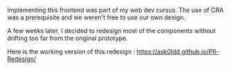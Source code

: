 Implementing this frontend was part of my web dev cursus. The use of CRA was a prerequisite and we weren't free to use our own design.

A few weeks later, I decided to redesign most of the components without drifting too far from the original prototype. 

Here is the working version of this redesign : https://ask0ldd.github.io/P6-Redesign/
